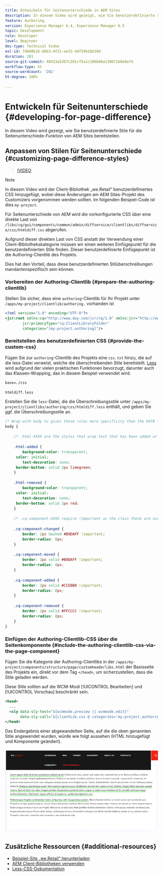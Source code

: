 ```yaml
---
title: Entwickeln für Seitenunterschiede in AEM Sites
description: In diesem Video wird gezeigt, wie Sie benutzerdefinierte Stile für die Seitenunterschiede-Funktion von AEM Sites bereitstellen.
feature: Authoring
version: Experience Manager 6.4, Experience Manager 6.5
topic: Development
role: Developer
level: Beginner
doc-type: Technical Video
exl-id: 7d600b16-bbb3-4f21-ae33-4df59b1bb39d
duration: 281
source-git-commit: 48433a5367c281cf5a1c106b08a1306f1b0e8ef4
workflow-type: ht
source-wordcount: '281'
ht-degree: 100%

---
```


# Entwickeln für Seitenunterschiede {#developing-for-page-difference}

In diesem Video wird gezeigt, wie Sie benutzerdefinierte Stile für die Seitenunterschiede-Funktion von AEM Sites bereitstellen.

## Anpassen von Stilen für Seitenunterschiede {#customizing-page-difference-styles}

>[!VIDEO](https://video.tv.adobe.com/v/18871?quality=12&learn=on)

>[!NOTE]
>
>In diesem Video wird der Client-Bibliothek „we.Retail“ benutzerdefiniertes CSS hinzugefügt, wobei diese Änderungen am AEM Sites-Projekt des Customizers vorgenommen werden sollten. Im folgenden Beispiel-Code ist dies `my-project`.

Für Seitenunterschiede von AEM wird die vorkonfigurierte CSS über eine direkte Last von `/libs/cq/gui/components/common/admin/diffservice/clientlibs/diffservice/css/htmldiff.css` abgerufen.

Aufgrund dieser direkten Last von CSS anstatt der Verwendung einer Client-Bibliothekskategorie müssen wir einen weiteren Einfügepunkt für die benutzerdefinierten Stile finden. Dieser benutzerdefinierte Einfügepunkt ist die Authoring-Clientlib des Projekts.

Dies hat den Vorteil, dass diese benutzerdefinierten Stilüberschreibungen mandantenspezifisch sein können.

### Vorbereiten der Authoring-Clientlib {#prepare-the-authoring-clientlib}

Stellen Sie sicher, dass eine `authoring`-Clientlib für Ihr Projekt unter `/apps/my-project/clientlib/authoring.` vorhanden ist

```xml
<?xml version="1.0" encoding="UTF-8"?>
<jcr:root xmlns:cq="http://www.day.com/jcr/cq/1.0" xmlns:jcr="http://www.jcp.org/jcr/1.0"
        jcr:primaryType="cq:ClientLibraryFolder"
        categories="[my-project.authoring]"/>
```

### Bereitstellen des benutzerdefinierten CSS {#provide-the-custom-css}

Fügen Sie zur `authoring`-Clientlib des Projekts eine `css.txt` hinzu, die auf die less-Datei verweist, welche die überschreibenden Stile bereitstellt. [Less](https://lesscss.org/) wird aufgrund der vielen praktischen Funktionen bevorzugt, darunter auch das Klassen-Wrapping, das in diesem Beispiel verwendet wird.

```shell
base=./css

htmldiff.less
```

Erstellen Sie die `less`-Datei, die die Überschreibungsstile unter `/apps/my-project/clientlibs/authoring/css/htmldiff.less` enthält, und geben Sie ggf. die Überschreibungsstile an.

```css
/* Wrap with body to gives these rules more specificity than the OOTB */
body {

    /* .html-XXXX are the styles that wrap text that has been added or removed */

    .html-added {
        background-color: transparent;
     color: initial;
        text-decoration: none;
     border-bottom: solid 2px limegreen;
    }

    .html-removed {
        background-color: transparent;
     color: initial;
        text-decoration: none;
     border-bottom: solid 2px red;
    }

    /* .cq-component-XXXX require !important as the class these are overriding uses it. */

    .cq-component-changed {
        border: 2px dashed #B9DAFF !important;
        border-radius: 8px;
    }
    
    .cq-component-moved {
        border: 2px solid #B9DAFF !important;
        border-radius: 8px;
    }

    .cq-component-added {
        border: 2px solid #CCEBB8 !important;
        border-radius: 8px;
    }

    .cq-component-removed {
        border: 2px solid #FFCCCC !important;
        border-radius: 8px;
    }
}
```

### Einfügen der Authoring-Clientlib-CSS über die Seitenkomponente {#include-the-authoring-clientlib-css-via-the-page-component}

Fügen Sie die Kategorie der Authoring-Clientlibs in der `/apps/my-project/components/structure/page/customheaderlibs.html` der Basisseite des Projekts ein, direkt vor dem Tag `</head>`, um sicherzustellen, dass die Stile geladen werden.

Diese Stile sollten auf die WCM-Modi [!UICONTROL Bearbeiten] und [!UICONTROL Vorschau] beschränkt sein.

```xml
<head>
  ...
  <sly data-sly-test="${wcmmode.preview || wcmmode.edit}" 
       data-sly-call="${clientLib.css @ categories='my-project.authoring'}"/>
</head>
```

Das Endergebnis einer abgewandelten Seite, auf die die oben genannten Stile angewendet wurden, würde wie folgt aussehen (HTML hinzugefügt und Komponente geändert).

![Seitenunterschied](assets/page-diff.png)

## Zusätzliche Ressourcen {#additional-resources}

* [Beispiel-Site „we.Retail“ herunterladen](https://github.com/Adobe-Marketing-Cloud/aem-sample-we-retail/releases)
* [AEM Client-Bibliotheken verwenden](https://helpx.adobe.com/de/experience-manager/6-5/sites/developing/using/clientlibs.html)
* [Less-CSS-Dokumentation](https://lesscss.org/)
